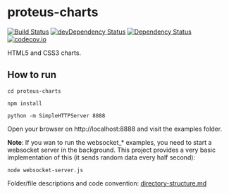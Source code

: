 # proteus-charts 
[![Build Status](https://travis-ci.org/proteus-h2020/proteus-charts.svg?branch=development)](https://travis-ci.org/proteus-h2020/proteus-charts)
[![devDependency Status](https://david-dm.org/proteus-h2020/proteus-charts/dev-status.svg)](https://david-dm.org/0xNacho/proteus-charts#info=devDependencies)
[![Dependency Status](https://david-dm.org/proteus-h2020/proteus-charts.svg)](https://david-dm.org/0xNacho/proteus-charts)
[![codecov.io](https://codecov.io/github/proteus-h2020/proteus-charts/coverage.svg?branch=development)](https://codecov.io/github/proteus-h2020/proteus-charts?branch=development)

HTML5 and CSS3 charts.


## How to run
`cd proteus-charts`

`npm install`

`python -m SimpleHTTPServer 8888`

Open your browser on http://localhost:8888 and visit the examples folder.

**Note**: If you wan to run the websocket_* examples, you need to start a websocket server in the background. This project provides a very basic implementation of this (it sends random data every half second):

`node websocket-server.js`



Folder/file descriptions and code convention: [directory-structure.md](https://github.com/PROTEUS-H2020/proteus-graphs/blob/master/directory-structure.md) 
